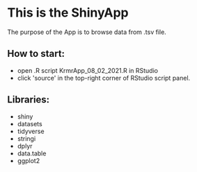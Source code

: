 # This is the ShinyApp

The purpose of the App is to browse data from .tsv file.

## How to start:
  * open .R script KrmrApp_08_02_2021.R in RStudio
  * click 'source' in the top-right corner of RStudio script panel.

## Libraries:
* shiny
* datasets
* tidyverse
* stringi
* dplyr
* data.table
* ggplot2
